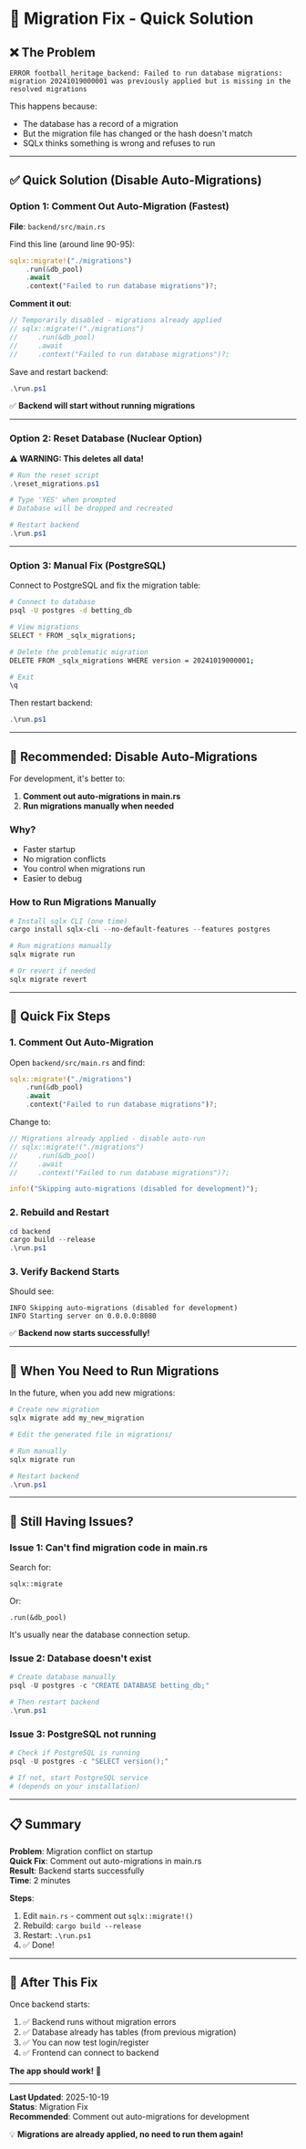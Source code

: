 # 🔧 Migration Fix - Quick Solution

## ❌ The Problem

```
ERROR football_heritage_backend: Failed to run database migrations: 
migration 20241019000001 was previously applied but is missing in the resolved migrations
```

This happens because:
- The database has a record of a migration
- But the migration file has changed or the hash doesn't match
- SQLx thinks something is wrong and refuses to run

---

## ✅ Quick Solution (Disable Auto-Migrations)

### Option 1: Comment Out Auto-Migration (Fastest)

**File**: `backend/src/main.rs`

Find this line (around line 90-95):
```rust
sqlx::migrate!("./migrations")
    .run(&db_pool)
    .await
    .context("Failed to run database migrations")?;
```

**Comment it out**:
```rust
// Temporarily disabled - migrations already applied
// sqlx::migrate!("./migrations")
//     .run(&db_pool)
//     .await
//     .context("Failed to run database migrations")?;
```

Save and restart backend:
```powershell
.\run.ps1
```

✅ **Backend will start without running migrations**

---

### Option 2: Reset Database (Nuclear Option)

**⚠️ WARNING: This deletes all data!**

```powershell
# Run the reset script
.\reset_migrations.ps1

# Type 'YES' when prompted
# Database will be dropped and recreated

# Restart backend
.\run.ps1
```

---

### Option 3: Manual Fix (PostgreSQL)

Connect to PostgreSQL and fix the migration table:

```bash
# Connect to database
psql -U postgres -d betting_db

# View migrations
SELECT * FROM _sqlx_migrations;

# Delete the problematic migration
DELETE FROM _sqlx_migrations WHERE version = 20241019000001;

# Exit
\q
```

Then restart backend:
```powershell
.\run.ps1
```

---

## 🎯 Recommended: Disable Auto-Migrations

For development, it's better to:

1. **Comment out auto-migrations in main.rs**
2. **Run migrations manually when needed**

### Why?

- Faster startup
- No migration conflicts
- You control when migrations run
- Easier to debug

### How to Run Migrations Manually

```powershell
# Install sqlx CLI (one time)
cargo install sqlx-cli --no-default-features --features postgres

# Run migrations manually
sqlx migrate run

# Or revert if needed
sqlx migrate revert
```

---

## 📝 Quick Fix Steps

### 1. Comment Out Auto-Migration

Open `backend/src/main.rs` and find:
```rust
sqlx::migrate!("./migrations")
    .run(&db_pool)
    .await
    .context("Failed to run database migrations")?;
```

Change to:
```rust
// Migrations already applied - disable auto-run
// sqlx::migrate!("./migrations")
//     .run(&db_pool)
//     .await
//     .context("Failed to run database migrations")?;

info!("Skipping auto-migrations (disabled for development)");
```

### 2. Rebuild and Restart

```powershell
cd backend
cargo build --release
.\run.ps1
```

### 3. Verify Backend Starts

Should see:
```
INFO Skipping auto-migrations (disabled for development)
INFO Starting server on 0.0.0.0:8080
```

✅ **Backend now starts successfully!**

---

## 🔄 When You Need to Run Migrations

In the future, when you add new migrations:

```powershell
# Create new migration
sqlx migrate add my_new_migration

# Edit the generated file in migrations/

# Run manually
sqlx migrate run

# Restart backend
.\run.ps1
```

---

## 🚨 Still Having Issues?

### Issue 1: Can't find migration code in main.rs

Search for:
```
sqlx::migrate
```

Or:
```
.run(&db_pool)
```

It's usually near the database connection setup.

### Issue 2: Database doesn't exist

```powershell
# Create database manually
psql -U postgres -c "CREATE DATABASE betting_db;"

# Then restart backend
.\run.ps1
```

### Issue 3: PostgreSQL not running

```powershell
# Check if PostgreSQL is running
psql -U postgres -c "SELECT version();"

# If not, start PostgreSQL service
# (depends on your installation)
```

---

## 📋 Summary

**Problem**: Migration conflict on startup  
**Quick Fix**: Comment out auto-migrations in main.rs  
**Result**: Backend starts successfully  
**Time**: 2 minutes  

**Steps**:
1. Edit `main.rs` - comment out `sqlx::migrate!()`
2. Rebuild: `cargo build --release`
3. Restart: `.\run.ps1`
4. ✅ Done!

---

## 🎉 After This Fix

Once backend starts:

1. ✅ Backend runs without migration errors
2. ✅ Database already has tables (from previous migration)
3. ✅ You can now test login/register
4. ✅ Frontend can connect to backend

**The app should work!** 🚀

---

**Last Updated**: 2025-10-19  
**Status**: Migration Fix  
**Recommended**: Comment out auto-migrations for development

💡 **Migrations are already applied, no need to run them again!**